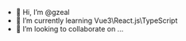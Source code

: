 - 👋 Hi, I’m @gzeal
- 🌱 I’m currently learning Vue3\React.js\TypeScript
- 💞️ I’m looking to collaborate on ...

<!---
gggumiiinqiii/gggumiiinqiii is a ✨ special ✨ repository because its `README.md` (this file) appears on your GitHub profile.
You can click the Preview link to take a look at your changes.
--->
